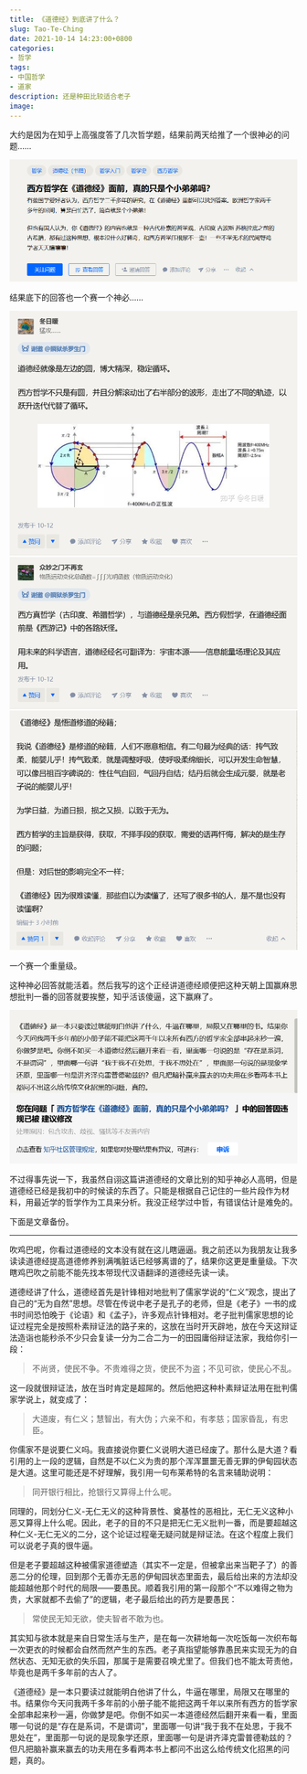 ```yaml
---
title: 《道德经》到底讲了什么？
slug: Tao-Te-Ching
date: 2021-10-14 14:23:00+0800
categories:
- 哲学
tags:
- 中国哲学
- 道家
description: 还是种田比较适合老子
image: 
---
```


大约是因为在知乎上高强度答了几次哲学题，结果前两天给推了一个很神必的问题……

<img src="https://raw.githubusercontent.com/yuukoamamiya/pic/master/20211014143203.png" style="zoom:80%;" />

结果底下的回答也一个赛一个神必……

<img src="https://raw.githubusercontent.com/yuukoamamiya/pic/master/20211014143332.png" style="zoom:80%;" />

<img src="https://raw.githubusercontent.com/yuukoamamiya/pic/master/20211014143341.png" style="zoom:80%;" />

<img src="https://raw.githubusercontent.com/yuukoamamiya/pic/master/20211014143407.png" style="zoom:80%;" />

一个赛一个重量级。

这种神必回答就能活着。然后我写的这个正经讲道德经顺便把这种天朝上国赢麻思想批判一番的回答就要挨整，知乎活该傻逼，这下赢麻了。

<img src="https://raw.githubusercontent.com/yuukoamamiya/pic/master/20211014143940.png" style="zoom:80%;" />

不过得事先说一下，我虽然自诩这篇讲道德经的文章比别的知乎神必人高明，但是道德经已经是我初中的时候读的东西了。只能是根据自己记住的一些片段作为材料，用最近学的哲学作为工具来分析。我没正经学过中哲，有错误估计是难免的。

下面是文章备份。

---

吹鸡巴呢，你看过道德经的文本没有就在这儿瞎逼逼。我之前还以为我朋友让我多读读道德经提高道德修养别满嘴脏话已经够离谱的了，结果你这更是重量级。下次瞎鸡巴吹之前能不能先找本带现代汉语翻译的道德经先读一读。

道德经讲了什么，道德经首先是针锋相对地批判了儒家学说的“仁义”观念，提出了自己的“无为自然”思想。尽管在传说中老子是孔子的老师，但是《老子》一书的成书时间恐怕晚于《论语》和《孟子》，许多观点针锋相对。老子批判儒家思想的论证过程完全是按照朴素辩证法的路子来的，这放在当时开天辟地，放在今天这辩证法造诣也能秒杀不少只会复读一分为二合二为一的田园庸俗辩证法家，我给你引一段：

> 不尚贤，使民不争。不贵难得之货，使民不为盗；不见可欲，使民心不乱。
>

这一段就很辩证法，放在当时肯定是超屌的。然后他把这种朴素辩证法用在批判儒家学说上，就变成了：

> 大道废，有仁义；慧智出，有大伪；六亲不和，有孝慈；国家昏乱，有忠臣。
>

你儒家不是说要仁义吗。我直接说你要仁义说明大道已经废了。那什么是大道？看引用的上一段的逻辑，自然是不以仁义为贵的那个浑浑噩噩无善无罪的伊甸园状态是大道。这里可能还是不好理解，我引用一句布莱希特的名言来辅助说明：

> 同开银行相比，抢银行又算得上什么呢。
>

同理的，同划分仁义-无仁无义的这种背景性、奠基性的恶相比，无仁无义这种小恶又算得上什么呢。因此，老子的目的不只是把无仁无义批判一番，而是要超越这种仁义-无仁无义的二分，这个论证过程毫无疑问就是辩证法。在这个程度上我们可以说老子真的很牛逼。

但是老子要超越这种被儒家道德塑造（其实不一定是，但被拿出来当靶子了）的善恶二分的伦理，回到那个无善亦无恶的伊甸园状态里面去，最后给出来的方法却没能超越他那个时代的局限——要愚民。顺着我引用的第一段那个“不以难得之物为贵，大家就都不去偷了”的逻辑，老子最后给出的药方是要愚民：

> 常使民无知无欲，使夫智者不敢为也。
>

其实知与欲本就是来自日常生活与生产，是在每一次耕地每一次吃饭每一次织布每一次更衣的时候都会自然而然产生的东西。老子真指望能够靠愚民来实现无为的自然状态、无知无欲的失乐园，那属于是需要召唤尤里了。但我们也不能太苛责他，毕竟也是两千多年前的古人了。

《道德经》是一本只要读过就能明白他讲了什么，牛逼在哪里，局限又在哪里的书。结果你今天问我两千多年前的小册子能不能把这两千年以来所有西方的哲学家全部串起来秒一遍，你做梦是吧。你倒不如买一本道德经然后翻开来看一看，里面哪一句说的是“存在是系词，不是谓词”，里面哪一句讲“我于我不在处思，于我不思处在”，里面那一句说的是现象学还原，里面哪一句是讲齐泽克雷普德勒兹的？但凡把脑补赢来赢去的功夫用在多看两本书上都问不出这么给传统文化招黑的问题，真的。

